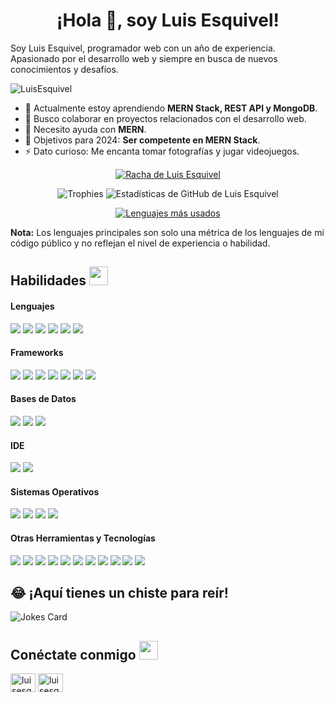 <h1 align="center">¡Hola 👋, soy Luis Esquivel!</h1>

<p>Soy Luis Esquivel, programador web con un año de experiencia. Apasionado por el desarrollo web y siempre en busca de nuevos conocimientos y desafíos.</p>

<p align="left"> <img src="https://komarev.com/ghpvc/?username=LuisEsquivel" alt="LuisEsquivel" /> </p>

<ul>
  <li>🌱 Actualmente estoy aprendiendo <strong>MERN Stack, REST API y MongoDB</strong>.</li>
  <li>👯 Busco colaborar en proyectos relacionados con el desarrollo web.</li>
  <li>🤔 Necesito ayuda con <strong>MERN</strong>.</li>
  <li>🥅 Objetivos para 2024: <strong>Ser competente en MERN Stack</strong>.</li>
  <li>⚡ Dato curioso: Me encanta tomar fotografías y jugar videojuegos.</li>
</ul>

<p align="center">
  <a href="https://github.com/LuisEsquivel/github-readme-streak-stats">
    <img title="🔥 Obtén estadísticas de tus rachas en git.io/streak-stats" alt="Racha de Luis Esquivel" src="https://github-readme-streak-stats.herokuapp.com/?user=LuisEsquivel&theme=black-ice&hide_border=true&stroke=0000&background=060A0CD0"/>
  </a>
</p>

<p align="center">
  <img src="https://github-profile-trophy.vercel.app/?username=LuisEsquivel&row=1&no-bg=true" alt="Trophies"/>
  <img src="https://github-readme-stats.vercel.app/api?username=LuisEsquivel&show_icons=true&count_private=true&theme=great-gatsby" alt="Estadísticas de GitHub de Luis Esquivel"/>
</p>

<p align="center">
  <a href="https://github.com/LuisEsquivel">
    <img src="https://github-readme-stats.vercel.app/api/top-langs/?username=LuisEsquivel&theme=great-gatsby&layout=compact" alt="Lenguajes más usados"/>
  </a>
</p>

<p><b>Nota:</b> Los lenguajes principales son solo una métrica de los lenguajes de mi código público y no reflejan el nivel de experiencia o habilidad.</p>

<h2>Habilidades <img src="https://media.giphy.com/media/iY8CRBdQXODJSCERIr/giphy.gif" width="30px"></h2>

<h4>Lenguajes</h4>
<p>
  <img src="https://img.shields.io/badge/HTML5-E34F26?style=for-the-badge&logo=html5&logoColor=white">
  <img src="https://img.shields.io/badge/CSS3-1572B6?style=for-the-badge&logo=css3&logoColor=white">
  <img src="https://img.shields.io/badge/JavaScript-F7DF1E?style=for-the-badge&logo=javascript&logoColor=black">
  <img src="https://img.shields.io/badge/PHP-777BB4?style=for-the-badge&logo=php&logoColor=white">
  <img src="https://img.shields.io/badge/C%2B%2B-00599C?style=for-the-badge&logo=c%2B%2B&logoColor=white">
  <img src="https://img.shields.io/badge/C-00599C?style=for-the-badge&logo=c&logoColor=white">
</p>

<h4>Frameworks</h4>
<p>
  <img src="https://img.shields.io/badge/Laravel-FF2D20?style=for-the-badge&logo=laravel&logoColor=white">
  <img src="https://img.shields.io/badge/Bootstrap-563D7C?style=for-the-badge&logo=bootstrap&logoColor=white">
  <img src="https://img.shields.io/badge/React-20232A?style=for-the-badge&logo=react&logoColor=61DAFB">
  <img src="https://img.shields.io/badge/Node.js-339933?style=for-the-badge&logo=nodedotjs&logoColor=white">
  <img src="https://img.shields.io/badge/Express.js-000000?style=for-the-badge&logo=express&logoColor=white">
  <img src="https://img.shields.io/badge/npm-CB3837?style=for-the-badge&logo=npm&logoColor=white">
  <img src="https://img.shields.io/badge/Yarn-2C8EBB?style=for-the-badge&logo=yarn&logoColor=white">
</p>

<h4>Bases de Datos</h4>
<p>
  <img src="https://img.shields.io/badge/MySQL-00000F?style=for-the-badge&logo=mysql&logoColor=white">
  <img src="https://img.shields.io/badge/SQLite-07405E?style=for-the-badge&logo=sqlite&logoColor=white">
  <img src="https://img.shields.io/badge/MongoDB-4EA94B?style=for-the-badge&logo=mongodb&logoColor=white">
</p>

<h4>IDE</h4>
<p>
  <img src="https://img.shields.io/badge/Visual_Studio_Code-0078D4?style=for-the-badge&logo=visual%20studio%20code&logoColor=white">
  <img src="https://img.shields.io/badge/sublime_text-%23575757.svg?&style=for-the-badge&logo=sublime-text&logoColor=important">
</p>

<h4>Sistemas Operativos</h4>
<p>
  <img src="https://img.shields.io/badge/Linux-FCC624?style=for-the-badge&logo=linux&logoColor=black">
  <img src="https://img.shields.io/badge/Ubuntu-E95420?style=for-the-badge&logo=ubuntu&logoColor=white">
  <img src="https://img.shields.io/badge/Windows-0078D6?style=for-the-badge&logo=windows&logoColor=white">
  <img src="https://img.shields.io/badge/Android-3DDC84?style=for-the-badge&logo=android&logoColor=white">
</p>

<h4>Otras Herramientas y Tecnologías</h4>
<p>
  <img src="https://img.shields.io/badge/Git-F05032?style=for-the-badge&logo=git&logoColor=white">
  <img src="https://img.shields.io/badge/Postman-FF6C37?style=for-the-badge&logo=Postman&logoColor=white">
  <img src="https://img.shields.io/badge/Xampp-F37623?style=for-the-badge&logo=xampp&logoColor=white">
  <img src="https://img.shields.io/badge/Shell_Script-121011?style=for-the-badge&logo=gnu-bash&logoColor=white">
  <img src="https://img.shields.io/badge/Markdown-000000?style=for-the-badge&logo=markdown&logoColor=white">
  <img src="https://img.shields.io/badge/Sass-CC6699?style=for-the-badge&logo=sass&logoColor=white">
  <img src="https://img.shields.io/badge/json-5E5C5C?style=for-the-badge&logo=json&logoColor=white">
  <img src="https://img.shields.io/badge/jQuery-0769AD?style=for-the-badge&logo=jquery&logoColor=white">
  <img src="https://img.shields.io/badge/React_Router-CA4245?style=for-the-badge&logo=react-router&logoColor=white">
  <img src="https://img.shields.io/badge/styled--components-DB7093?style=for-the-badge&logo=styled-components&logoColor=white">
  <img src="https://img.shields.io/badge/Font_Awesome-339AF0?style=for-the-badge&logo=fontawesome&logoColor=white">
</p>
    
<h2>😂 ¡Aquí tienes un chiste para reír!</h2>
<p><img src="https://readme-jokes.vercel.app/api" alt="Jokes Card"/></p>

<h2>Conéctate conmigo <img src="https://media.giphy.com/media/iY8CRBdQXODJSCERIr/giphy.gif" width="30px"></h2>
<p>
  <a href="https://fb.com/luisesquivel" target="blank"><img align="center" src="https://raw.githubusercontent.com/rahuldkjain/github-profile-readme-generator/master/src/images/icons/Social/facebook.svg" alt="luisesquivel" height="30" width="40" /></a>
  <a href="https://instagram.com/luisesquivel" target="blank"><img align="center" src="https://raw.githubusercontent.com/rahuldkjain/github-profile-readme-generator/master/src/images/icons/Social/instagram.svg" alt="luisesquivel" height="30" width="40" /></a>
</p>
